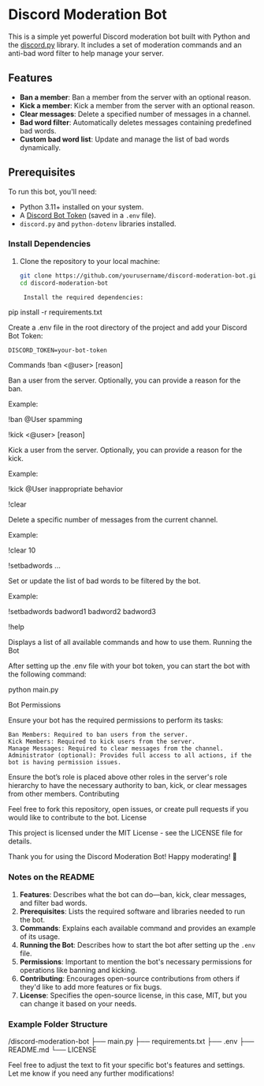 # Discord Moderation Bot

This is a simple yet powerful Discord moderation bot built with Python and the [discord.py](https://discordpy.readthedocs.io/) library. It includes a set of moderation commands and an anti-bad word filter to help manage your server.

## Features

- **Ban a member**: Ban a member from the server with an optional reason.
- **Kick a member**: Kick a member from the server with an optional reason.
- **Clear messages**: Delete a specified number of messages in a channel.
- **Bad word filter**: Automatically deletes messages containing predefined bad words.
- **Custom bad word list**: Update and manage the list of bad words dynamically.

## Prerequisites

To run this bot, you'll need:

- Python 3.11+ installed on your system.
- A [Discord Bot Token](https://discord.com/developers/applications) (saved in a `.env` file).
- `discord.py` and `python-dotenv` libraries installed.

### Install Dependencies

1. Clone the repository to your local machine:

   ```bash
   git clone https://github.com/yourusername/discord-moderation-bot.git
   cd discord-moderation-bot

    Install the required dependencies:

pip install -r requirements.txt

Create a .env file in the root directory of the project and add your Discord Bot Token:

    DISCORD_TOKEN=your-bot-token

Commands
!ban <@user> [reason]

Ban a user from the server. Optionally, you can provide a reason for the ban.

Example:

!ban @User spamming

!kick <@user> [reason]

Kick a user from the server. Optionally, you can provide a reason for the kick.

Example:

!kick @User inappropriate behavior

!clear <number>

Delete a specific number of messages from the current channel.

Example:

!clear 10

!setbadwords <word1> <word2> ...

Set or update the list of bad words to be filtered by the bot.

Example:

!setbadwords badword1 badword2 badword3

!help

Displays a list of all available commands and how to use them.
Running the Bot

After setting up the .env file with your bot token, you can start the bot with the following command:

python main.py

Bot Permissions

Ensure your bot has the required permissions to perform its tasks:

    Ban Members: Required to ban users from the server.
    Kick Members: Required to kick users from the server.
    Manage Messages: Required to clear messages from the channel.
    Administrator (optional): Provides full access to all actions, if the bot is having permission issues.

Ensure the bot’s role is placed above other roles in the server's role hierarchy to have the necessary authority to ban, kick, or clear messages from other members.
Contributing

Feel free to fork this repository, open issues, or create pull requests if you would like to contribute to the bot.
License

This project is licensed under the MIT License - see the LICENSE file for details.

Thank you for using the Discord Moderation Bot! Happy moderating! 🎉


### Notes on the README

1. **Features**: Describes what the bot can do—ban, kick, clear messages, and filter bad words.
2. **Prerequisites**: Lists the required software and libraries needed to run the bot.
3. **Commands**: Explains each available command and provides an example of its usage.
4. **Running the Bot**: Describes how to start the bot after setting up the `.env` file.
5. **Permissions**: Important to mention the bot's necessary permissions for operations like banning and kicking.
6. **Contributing**: Encourages open-source contributions from others if they'd like to add more features or fix bugs.
7. **License**: Specifies the open-source license, in this case, MIT, but you can change it based on your needs.

### Example Folder Structure

/discord-moderation-bot ├── main.py ├── requirements.txt ├── .env ├── README.md └── LICENSE


Feel free to adjust the text to fit your specific bot's features and settings. Let me know if you need any further modifications!
